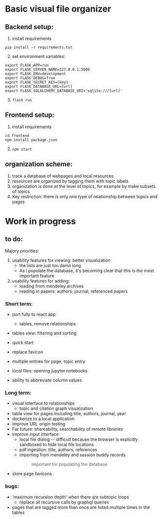 # Basic visual file organizer

## Backend setup:
1. install requirements
```
pip install -r requirements.txt
```

2. set environment variables:
```
export FLASK_APP=run
export FLASK_SERVER_NAME=127.0.0.1:5000
export FLASK_ENV=development
export FLASK_DEBUG=True
export FLASK_SECRET_KEY=[key]
export FLASK_DATABASE_URL=[url]
export FLASK_SQLALCHEMY_DATABASE_URI='sqlite:///[url]'
```
3. ```flask run```


## Frontend setup:
1. install requirements
```
cd frontend
npm install package.json
```

2. ```npm start```




## organization scheme:
1. track a database of webpages and local resources
2. resources are organized by tagging them with topic labels
3. organization is done at the level of topics, for example by make subsets of topics
4. Key restriction: there is only one type of relationship between topics and pages



# Work in progress

## to do:
Majory priorities:
1. usability features for viewing: better visualization
    - the lists are just too damn long
    - As I populate the database, it's becoming clear that this is _the_ most important feature
2. usability features for adding: 
    - loading from mendeley archives 
    - reading in papers: authors, journal, referenced papers


### Short term:
- port fully to react app
    - tables, remove relationships

- tables view: filtering and sorting
- quick start
- replace favicon
- multiple entries for page, topic entry
- local files: opening jupyter notebooks
- ability to abbreviate column values


### Long term:
- visual interface to relationships
    * topic and citation graph visualization
- table view for pages including title, authors, journal, year
- dockerize to a local application
- improve URL origin testing
- Far future: shareability, searchability of remote libraries
- improve input interface
    * local file dialog -- difficult because the browser is explicitly sandboxed to hide local file locations
    * pdf ingestion: title, authors, references
    * importing from mendeley and session buddy records
        > important for populating the database
- store page favicons

### bugs:
- 'maximum recursion depth' when there are subtopic loops
    * replace all recursive calls by graphql queries
- pages that are tagged more than once are listed multiple times in the tables


